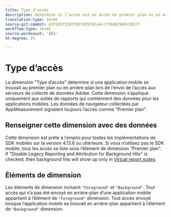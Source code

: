 ```yaml
---
title: Type d’accès
description: Détermine si l’accès est un accès en premier plan ou en arrière-plan.
translation-type: tm+mt
source-git-commit: d3f92d72207f027d35f81a4ccf70d01569c3557f
workflow-type: tm+mt
source-wordcount: '163'
ht-degree: 2%

---
```



# Type d’accès

La dimension &quot;Type d’accès&quot; détermine si une application mobile se trouvait au premier plan ou en arrière-plan lors de l’envoi de l’accès aux serveurs de collecte de données Adobe. Cette dimension s’applique uniquement aux suites de rapports qui contiennent des données pour les applications mobiles. Les données de navigateur collectées par AppMeasurement signalent toujours l’accès comme &quot;Premier plan&quot;.

## Renseigner cette dimension avec des données

Cette dimension est prête à l’emploi pour toutes les implémentations de SDK mobiles sur la version 4.13.6 ou ultérieure. Si vous n’utilisez pas le SDK mobile, tous les accès se liste sous l’élément de dimension &quot;Premier plan&quot;. If &quot;Disable Legacy Reporting and Attribution for Background Hits&quot; is checked, then background hits will show up only in [Virtual report suites](../vrs/vrs-mobile-visit-processing.md).

## Éléments de dimension

Les éléments de dimension incluent `"Foreground"` et `"Background"`. Tout accès qui n’a pas été envoyé en arrière-plan d’une application mobile appartient à l’élément de `"Foreground"` dimension. Tout accès envoyé lorsque l’application mobile se trouvait en arrière-plan appartient à l’élément de `"Background"` dimension.
